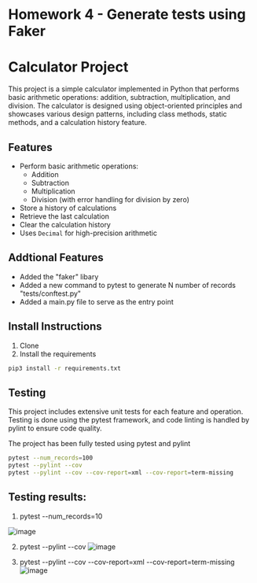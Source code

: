 # Homework 4 - Generate tests using Faker

# Calculator Project

This project is a simple calculator implemented in Python that performs basic arithmetic operations: addition, subtraction, multiplication, and division. The calculator is designed using object-oriented principles and showcases various design patterns, including class methods, static methods, and a calculation history feature.

## Features

- Perform basic arithmetic operations:
  - Addition
  - Subtraction
  - Multiplication
  - Division (with error handling for division by zero)
- Store a history of calculations
- Retrieve the last calculation
- Clear the calculation history
- Uses `Decimal` for high-precision arithmetic

## Addtional Features

- Added the "faker" libary
- Added a new command to pytest to generate  N number of records "tests/conftest.py"
- Added a main.py file to serve as the entry point

## Install Instructions

1. Clone
2. Install the requirements
```bash
pip3 install -r requirements.txt
```

## Testing 
This project includes extensive unit tests for each feature and operation. Testing is done using the pytest framework, and code linting is handled by pylint to ensure code quality.

The project has been fully tested using pytest and pylint

```bash
pytest --num_records=100
pytest --pylint --cov
pytest --pylint --cov --cov-report=xml --cov-report=term-missing
```
## Testing results:
1. pytest --num_records=10

![image](https://github.com/user-attachments/assets/486452e1-4d7c-4b05-8c48-4db4da1bed60)

2. pytest --pylint --cov
![image](https://github.com/user-attachments/assets/17ec2ef8-9d14-4f8b-b3bc-f7b4d8779528)

3. pytest --pylint --cov --cov-report=xml --cov-report=term-missing
![image](https://github.com/user-attachments/assets/d3b61e03-b8ca-4c4e-a289-6c5c3a1b1975)


